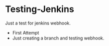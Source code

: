 # Testing-Jenkins
Just a test for jenkins webhook.
- First Attempt
- Just creating a branch and testing webhook.
